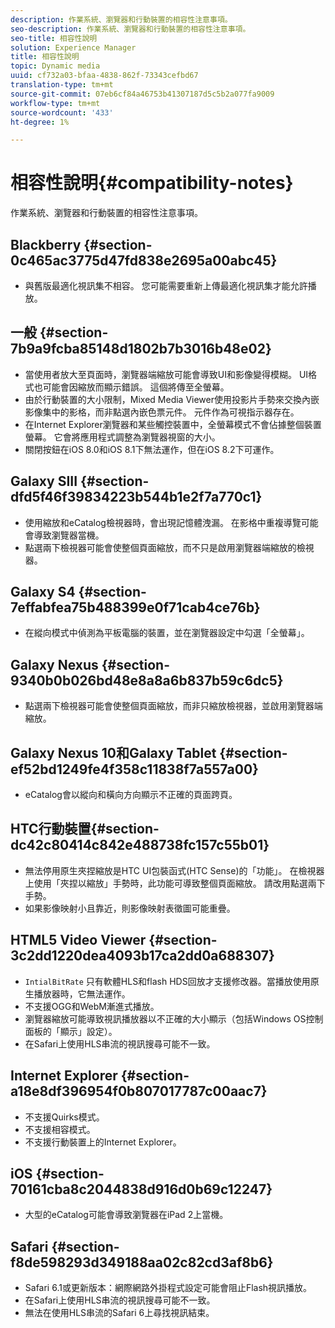 ```yaml
---
description: 作業系統、瀏覽器和行動裝置的相容性注意事項。
seo-description: 作業系統、瀏覽器和行動裝置的相容性注意事項。
seo-title: 相容性說明
solution: Experience Manager
title: 相容性說明
topic: Dynamic media
uuid: cf732a03-bfaa-4838-862f-73343cefbd67
translation-type: tm+mt
source-git-commit: 07eb6cf84a46753b41307187d5c5b2a077fa9009
workflow-type: tm+mt
source-wordcount: '433'
ht-degree: 1%

---
```



# 相容性說明{#compatibility-notes}

<!-- Updated January 13,2021 from https://wiki.corp.adobe.com/pages/viewpage.action?spaceKey=scene7qa&title=s7Viewers%2C+S7SDK%2C+S7OnDemand+Release+Notes - Contact is Sasha -->

作業系統、瀏覽器和行動裝置的相容性注意事項。

## Blackberry {#section-0c465ac3775d47fd838e2695a00abc45}

* 與舊版最適化視訊集不相容。 您可能需要重新上傳最適化視訊集才能允許播放。

## 一般 {#section-7b9a9fcba85148d1802b7b3016b48e02}

* 當使用者放大至頁面時，瀏覽器端縮放可能會導致UI和影像變得模糊。 UI格式也可能會因縮放而顯示錯誤。 這個將傳至全螢幕。
* 由於行動裝置的大小限制，Mixed Media Viewer使用投影片手勢來交換內嵌影像集中的影格，而非點選內嵌色票元件。 元件作為可視指示器存在。
* 在Internet Explorer瀏覽器和某些觸控裝置中，全螢幕模式不會佔據整個裝置螢幕。 它會將應用程式調整為瀏覽器視窗的大小。
* 關閉按鈕在iOS 8.0和iOS 8.1下無法運作，但在iOS 8.2下可運作。

## Galaxy SIII {#section-dfd5f46f39834223b544b1e2f7a770c1}

* 使用縮放和eCatalog檢視器時，會出現記憶體洩漏。 在影格中重複導覽可能會導致瀏覽器當機。
* 點選兩下檢視器可能會使整個頁面縮放，而不只是啟用瀏覽器端縮放的檢視器。

## Galaxy S4 {#section-7effabfea75b488399e0f71cab4ce76b}

* 在縱向模式中偵測為平板電腦的裝置，並在瀏覽器設定中勾選「全螢幕」。

## Galaxy Nexus {#section-9340b0b026bd48e8a8a6b837b59c6dc5}

* 點選兩下檢視器可能會使整個頁面縮放，而非只縮放檢視器，並啟用瀏覽器端縮放。

## Galaxy Nexus 10和Galaxy Tablet {#section-ef52bd1249fe4f358c11838f7a557a00}

* eCatalog會以縱向和橫向方向顯示不正確的頁面跨頁。

## HTC行動裝置{#section-dc42c80414c842e488738fc157c55b01}

* 無法停用原生夾捏縮放是HTC UI包裝函式(HTC Sense)的「功能」。 在檢視器上使用「夾捏以縮放」手勢時，此功能可導致整個頁面縮放。 請改用點選兩下手勢。
* 如果影像映射小且靠近，則影像映射表徵圖可能重疊。

## HTML5 Video Viewer {#section-3c2dd1220dea4093b17ca2dd0a688307}

* `IntialBitRate` 只有軟體HLS和flash HDS回放才支援修改器。當播放使用原生播放器時，它無法運作。
* 不支援OGG和WebM漸進式播放。
* 瀏覽器縮放可能導致視訊播放器以不正確的大小顯示（包括Windows OS控制面板的「顯示」設定）。
* 在Safari上使用HLS串流的視訊搜尋可能不一致。

## Internet Explorer {#section-a18e8df396954f0b807017787c00aac7}

* 不支援Quirks模式。
* 不支援相容模式。
* 不支援行動裝置上的Internet Explorer。

## iOS {#section-70161cba8c2044838d916d0b69c12247}

* 大型的eCatalog可能會導致瀏覽器在iPad 2上當機。

## Safari {#section-f8de598293d349188aa02c82cd3af8b6}

* Safari 6.1或更新版本：網際網路外掛程式設定可能會阻止Flash視訊播放。
* 在Safari上使用HLS串流的視訊搜尋可能不一致。
* 無法在使用HLS串流的Safari 6上尋找視訊結束。
